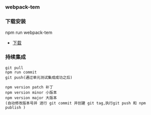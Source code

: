 ### webpack-tem
### 下载安装
npm run webpack-tem
- [下载](https://github.com/zhangzheng-zz/webpack-tem/releases)

### 持续集成
```
git pull 
npm run commit
git push(通过单元测试集成成功之后)

npm version patch 补丁
npm version minor 小版本
npm version major 大版本
(自动修改版本号并 进行 git commit 并创建 git tag,执行git push 和 npm publish )

```